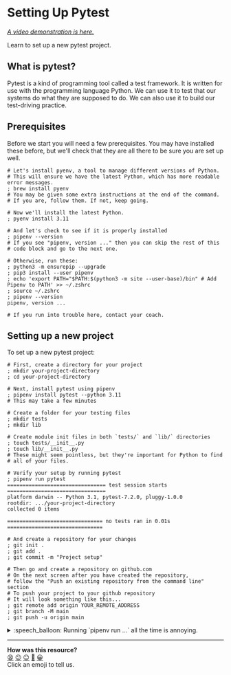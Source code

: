 # Setting Up Pytest

_[A video demonstration is here.](https://youtu.be/zM-YTFlo1pI&t=0s)_

Learn to set up a new pytest project.

## What is pytest?

Pytest is a kind of programming tool called a test framework. It is written for
use with the programming language Python. We can use it to test that our systems
do what they are supposed to do. We can also use it to build our test-driving
practice.

## Prerequisites

Before we start you will need a few prerequisites. You may have installed these
before, but we'll check that they are all there to be sure you are set up well.

```shell
# Let's install pyenv, a tool to manage different versions of Python.
# This will ensure we have the latest Python, which has more readable error messages.
; brew install pyenv
# You may be given some extra instructions at the end of the command.
# If you are, follow them. If not, keep going.

# Now we'll install the latest Python.
; pyenv install 3.11

# And let's check to see if it is properly installed
; pipenv --version
# If you see "pipenv, version ..." then you can skip the rest of this
# code block and go to the next one.

# Otherwise, run these:
; python3 -m ensurepip --upgrade
; pip3 install --user pipenv
; echo 'export PATH="$PATH:$(python3 -m site --user-base)/bin" # Add Pipenv to PATH' >> ~/.zshrc
; source ~/.zshrc
; pipenv --version
pipenv, version ...

# If you run into trouble here, contact your coach.
```

## Setting up a new project

To set up a new pytest project:

```shell
# First, create a directory for your project
; mkdir your-project-directory
; cd your-project-directory

# Next, install pytest using pipenv
; pipenv install pytest --python 3.11
# This may take a few minutes

# Create a folder for your testing files
; mkdir tests
; mkdir lib

# Create module init files in both `tests/` and `lib/` directories
; touch tests/__init__.py
; touch lib/__init__.py
# These might seem pointless, but they're important for Python to find
# all of your files.

# Verify your setup by running pytest
; pipenv run pytest
================================ test session starts ================================
platform darwin -- Python 3.1, pytest-7.2.0, pluggy-1.0.0
rootdir: .../your-project-directory
collected 0 items

=============================== no tests ran in 0.01s ===============================

# And create a repository for your changes
; git init .
; git add .
; git commit -m "Project setup"

# Then go and create a repository on github.com
# On the next screen after you have created the repository,
# follow the "Push an existing repository from the command line" section
# To push your project to your github repository
# It will look something like this...
; git remote add origin YOUR_REMOTE_ADDRESS
; git branch -M main
; git push -u origin main
```

<details>
  <summary>:speech_balloon: Running `pipenv run ...` all the time is annoying.</summary>

  If you like, you can run `pipenv shell` at the start. This will enter you into
  a special terminal environment where pipenv will make all of your dependencies
  available.

  ```shell
  ; pipenv shell
  Launching subshell in virtual environment...
  . /.../virtualenvs/.../bin/activate
  (pyv) ;  . /.../virtualenvs/.../bin/activate
  (pyv) ; 
  
  # Now you can run `pytest` without `pipenv run` on the start.

  (pyv) ; pytest
  # ...
  ```
</details>


<!-- BEGIN GENERATED SECTION DO NOT EDIT -->

---

**How was this resource?**  
[😫](https://airtable.com/shrUJ3t7KLMqVRFKR?prefill_Repository=makersacademy%2Fgolden-square-in-python&prefill_File=pills%2Fsetting_up_a_pytest_project.md&prefill_Sentiment=😫) [😕](https://airtable.com/shrUJ3t7KLMqVRFKR?prefill_Repository=makersacademy%2Fgolden-square-in-python&prefill_File=pills%2Fsetting_up_a_pytest_project.md&prefill_Sentiment=😕) [😐](https://airtable.com/shrUJ3t7KLMqVRFKR?prefill_Repository=makersacademy%2Fgolden-square-in-python&prefill_File=pills%2Fsetting_up_a_pytest_project.md&prefill_Sentiment=😐) [🙂](https://airtable.com/shrUJ3t7KLMqVRFKR?prefill_Repository=makersacademy%2Fgolden-square-in-python&prefill_File=pills%2Fsetting_up_a_pytest_project.md&prefill_Sentiment=🙂) [😀](https://airtable.com/shrUJ3t7KLMqVRFKR?prefill_Repository=makersacademy%2Fgolden-square-in-python&prefill_File=pills%2Fsetting_up_a_pytest_project.md&prefill_Sentiment=😀)  
Click an emoji to tell us.

<!-- END GENERATED SECTION DO NOT EDIT -->
